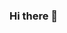### Hi there 👋

<!--
**Maheenid/Maheenid** is a ✨ _special_ ✨ repository because its `README.md` (this file) appears on your GitHub profile.


I'm a Flutter developer who creates elegant and easy-to-use mobile apps. Proficient in leveraging Dart and Flutter to build responsive user interfaces.

